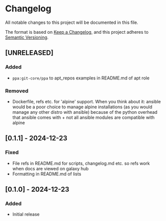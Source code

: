 # Changelog

All notable changes to this project will be documented in this file.

The format is based on [Keep a Changelog](https://keepachangelog.com/en/1.1.0/),
and this project adheres to [Semantic Versioning](https://semver.org/spec/v2.0.0.html).

## [UNRELEASED]

### Added

- `ppa:git-core/ppa` to apt_repos examples in README.md of apt role

### Removed

- Dockerfile, refs etc. for 'alpine' support. When you think about it: ansible would be a poor choice
  to manage alpine installations (as you would manage any other distro with ansible) because of the python overhead
  that ansible comes with + not all ansible modules are compatible with alpine

## [0.1.1] - 2024-12-23

### Fixed

- File refs in README.md for scripts, changelog.md etc. so refs work when docs are viewed on galaxy hub
- Formatting in README.md of lists


## [0.1.0] - 2024-12-23

### Added

- Initial release
